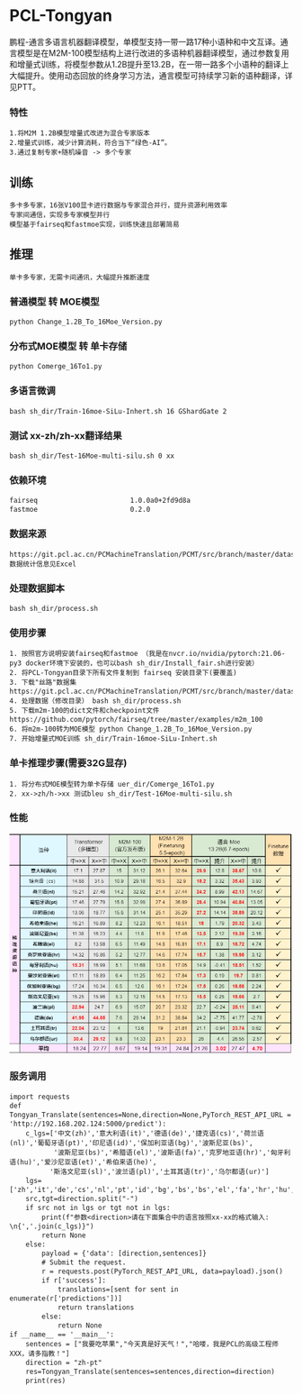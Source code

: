 # PCL-Tongyan
鹏程-通言多语言机器翻译模型，单模型支持一带一路17种小语种和中文互译。通言模型是在M2M-100模型结构上进行改进的多语种机器翻译模型，通过参数复用和增量式训练，将模型参数从1.2B提升至13.2B，在一带一路多个小语种的翻译上大幅提升。使用动态回放的终身学习方法，通言模型可持续学习新的语种翻译，详见PTT。

### 特性
    1.将M2M 1.2B模型增量式改进为混合专家版本
    2.增量式训练，减少计算消耗，符合当下“绿色-AI”。
    3.通过复制专家+随机噪音 -> 多个专家
## 训练
    多卡多专家，16张V100显卡进行数据与专家混合并行，提升资源利用效率
    专家间通信，实现多专家模型并行
    模型基于fairseq和fastmoe实现，训练快速且部署简易
## 推理
    单卡多专家，无需卡间通讯，大幅提升推断速度   

### 普通模型 转 MOE模型
    python Change_1.2B_To_16Moe_Version.py

### 分布式MOE模型 转 单卡存储
    python Comerge_16To1.py

### 多语言微调
    bash sh_dir/Train-16moe-SiLu-Inhert.sh 16 GShardGate 2

### 测试 xx-zh/zh-xx翻译结果
    bash sh_dir/Test-16Moe-multi-silu.sh 0 xx

### 依赖环境
    fairseq                       1.0.0a0+2fd9d8a     
    fastmoe                       0.2.0               

### 数据来源
    https://git.pcl.ac.cn/PCMachineTranslation/PCMT/src/branch/master/datasets
    数据统计信息见Excel
    
### 处理数据脚本
    bash sh_dir/process.sh

### 使用步骤
    1. 按照官方说明安装fairseq和fastmoe （我是在nvcr.io/nvidia/pytorch:21.06-py3 docker环境下安装的，也可以bash sh_dir/Install_fair.sh进行安装）
    2. 将PCL-Tongyan目录下所有文件复制到 fairseq 安装目录下(要覆盖)
    3. 下载"丝路"数据集 https://git.pcl.ac.cn/PCMachineTranslation/PCMT/src/branch/master/datasets
    4. 处理数据（修改目录） bash sh_dir/process.sh
    5. 下载m2m-100的dict文件和checkpoint文件 https://github.com/pytorch/fairseq/tree/master/examples/m2m_100
    6. 将m2m-100转为MOE模型 python Change_1.2B_To_16Moe_Version.py
    7. 开始增量式MOE训练 sh_dir/Train-16moe-SiLu-Inhert.sh 

### 单卡推理步骤(需要32G显存)
    1. 将分布式MOE模型转为单卡存储 uer_dir/Comerge_16To1.py
    2. xx->zh/h->xx 测试bleu sh_dir/Test-16Moe-multi-silu.sh
  
### 性能
![add image](https://github.com/Hanlard/PCL-Tongyan/blob/main/bleus.png)

### 服务调用
    import requests
    def Tongyan_Translate(sentences=None,direction=None,PyTorch_REST_API_URL = 'http://192.168.202.124:5000/predict'):
        c_lgs=['中文(zh)','意大利语(it)','德语(de)','捷克语(cs)','荷兰语(nl)','葡萄牙语(pt)','印尼语(id)','保加利亚语(bg)','波斯尼亚(bs)',
               '波斯尼亚(bs)','希腊语(el)','波斯语(fa)','克罗地亚语(hr)','匈牙利语(hu)','爱沙尼亚语(et)','希伯来语(he)',
              '斯洛文尼亚(sl)','波兰语(pl)','土耳其语(tr)','乌尔都语(ur)']
        lgs=['zh','it','de','cs','nl','pt','id','bg','bs','bs','el','fa','hr','hu','et','he','sl','pl','tr','ur']
        src,tgt=direction.split("-")
        if src not in lgs or tgt not in lgs:
            print(f"参数<direction>请在下面集合中的语言按照xx-xx的格式输入: \n{','.join(c_lgs)}")
            return None
        else:
            payload = {'data': [direction,sentences]}
            # Submit the request.
            r = requests.post(PyTorch_REST_API_URL, data=payload).json()
            if r['success']:
                translations=[sent for sent in enumerate(r['predictions'])]
                return translations
            else:
                return None
    if __name__ == '__main__':
        sentences = ["我要吃苹果","今天真是好天气！","哈喽，我是PCL的高级工程师XXX，请多指教！"]
        direction = "zh-pt"
        res=Tongyan_Translate(sentences=sentences,direction=direction)
        print(res)
